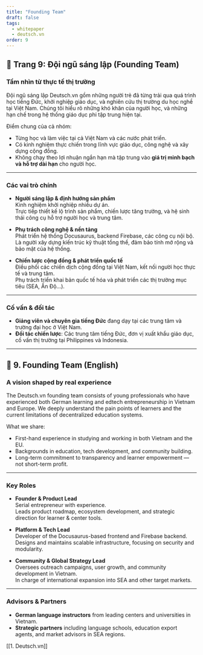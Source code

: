 ```yaml
---
title: "Founding Team"
draft: false
tags:
  - whitepaper
  - deutsch.vn
order: 9
---
```


## 📄 Trang 9: Đội ngũ sáng lập (Founding Team)

### Tầm nhìn từ thực tế thị trường

Đội ngũ sáng lập Deutsch.vn gồm những người trẻ đã từng trải qua quá trình học tiếng Đức, khởi nghiệp giáo dục, và nghiên cứu thị trường du học nghề tại Việt Nam. Chúng tôi hiểu rõ những khó khăn của người học, và những hạn chế trong hệ thống giáo dục phi tập trung hiện tại.

Điểm chung của cả nhóm:
- Từng học và làm việc tại cả Việt Nam và các nước phát triển.
- Có kinh nghiệm thực chiến trong lĩnh vực giáo dục, công nghệ và xây dựng cộng đồng.
- Không chạy theo lợi nhuận ngắn hạn mà tập trung vào **giá trị minh bạch và hỗ trợ dài hạn** cho người học.

---

### Các vai trò chính

- **Người sáng lập & định hướng sản phẩm**  
  Kinh nghiệm khởi nghiệp nhiều dự án.  
  Trực tiếp thiết kế lộ trình sản phẩm, chiến lược tăng trưởng, và hệ sinh thái công cụ hỗ trợ người học và trung tâm.

- **Phụ trách công nghệ & nền tảng**  
  Phát triển hệ thống Docusaurus, backend Firebase, các công cụ nội bộ.  
  Là người xây dựng kiến trúc kỹ thuật tổng thể, đảm bảo tính mở rộng và bảo mật của hệ thống.

- **Chiến lược cộng đồng & phát triển quốc tế**  
  Điều phối các chiến dịch cộng đồng tại Việt Nam, kết nối người học thực tế và trung tâm.  
  Phụ trách triển khai bản quốc tế hóa và phát triển các thị trường mục tiêu (SEA, Ấn Độ…).

---

### Cố vấn & đối tác

- **Giảng viên và chuyên gia tiếng Đức** đang dạy tại các trung tâm và trường đại học ở Việt Nam.  
- **Đối tác chiến lược**: Các trung tâm tiếng Đức, đơn vị xuất khẩu giáo dục, cố vấn thị trường tại Philippines và Indonesia.

---

## 📄 9. Founding Team (English)

### A vision shaped by real experience

The Deutsch.vn founding team consists of young professionals who have experienced both German learning and edtech entrepreneurship in Vietnam and Europe. We deeply understand the pain points of learners and the current limitations of decentralized education systems.

What we share:
- First-hand experience in studying and working in both Vietnam and the EU.
- Backgrounds in education, tech development, and community building.
- Long-term commitment to transparency and learner empowerment — not short-term profit.

---

### Key Roles

- **Founder & Product Lead**  
  Serial entrepreneur with experience.  
  Leads product roadmap, ecosystem development, and strategic direction for learner & center tools.

- **Platform & Tech Lead**  
  Developer of the Docusaurus-based frontend and Firebase backend.  
  Designs and maintains scalable infrastructure, focusing on security and modularity.

- **Community & Global Strategy Lead**  
  Oversees outreach campaigns, user growth, and community development in Vietnam.  
  In charge of international expansion into SEA and other target markets.

---

### Advisors & Partners

- **German language instructors** from leading centers and universities in Vietnam.  
- **Strategic partners** including language schools, education export agents, and market advisors in SEA regions.

[[1. Deutsch.vn]]